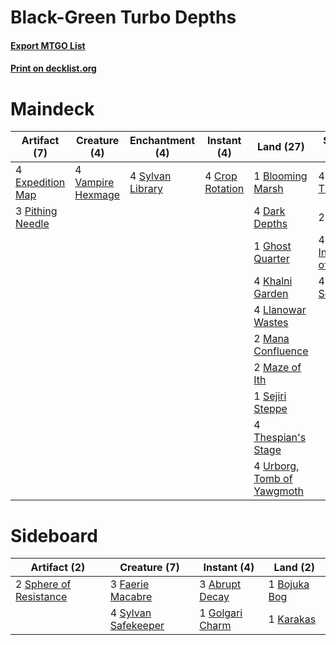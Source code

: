 # Black-Green Turbo Depths

#### [Export MTGO List](../collection/Black-Green%20Turbo%20Depths/Black-Green%20Turbo%20Depths.txt)
#### [Print on decklist.org](http://decklist.org/?deckmain=1%09Blooming%20Marsh%0A4%09Cabal%20Therapy%0A4%09Crop%20Rotation%0A4%09Dark%20Depths%0A2%09Duress%0A4%09Expedition%20Map%0A1%09Ghost%20Quarter%0A4%09Inquisition%20of%20Kozilek%0A4%09Khalni%20Garden%0A4%09Llanowar%20Wastes%0A2%09Mana%20Confluence%0A2%09Maze%20of%20Ith%0A3%09Pithing%20Needle%0A1%09Sejiri%20Steppe%0A4%09Sylvan%20Library%0A4%09Sylvan%20Scrying%0A4%09Thespian's%20Stage%0A4%09Urborg,%20Tomb%20of%20Yawgmoth%0A4%09Vampire%20Hexmage&deckside=3%09Abrupt%20Decay%0A1%09Bojuka%20Bog%0A3%09Faerie%20Macabre%0A1%09Golgari%20Charm%0A1%09Karakas%0A2%09Sphere%20of%20Resistance%0A4%09Sylvan%20Safekeeper)
# Maindeck

|                                       Artifact (7)                                        |                                        Creature (4)                                        |                                      Enchantment (4)                                      |                                       Instant (4)                                        |                                              Land (27)                                              |                                           Sorcery (14)                                            |
|-------------------------------------------------------------------------------------------|--------------------------------------------------------------------------------------------|-------------------------------------------------------------------------------------------|------------------------------------------------------------------------------------------|-----------------------------------------------------------------------------------------------------|---------------------------------------------------------------------------------------------------|
|4 [Expedition Map](http://gatherer.wizards.com/Pages/Card/Details.aspx?multiverseid=397742)|4 [Vampire Hexmage](http://gatherer.wizards.com/Pages/Card/Details.aspx?multiverseid=382397)|4 [Sylvan Library](http://gatherer.wizards.com/Pages/Card/Details.aspx?multiverseid=383120)|4 [Crop Rotation](http://gatherer.wizards.com/Pages/Card/Details.aspx?multiverseid=417430)|1 [Blooming Marsh](http://gatherer.wizards.com/Pages/Card/Details.aspx?multiverseid=417816)          |4 [Cabal Therapy](http://gatherer.wizards.com/Pages/Card/Details.aspx?multiverseid=265166)         |
|3 [Pithing Needle](http://gatherer.wizards.com/Pages/Card/Details.aspx?multiverseid=425815)|                                                                                            |                                                                                           |                                                                                          |4 [Dark Depths](http://gatherer.wizards.com/Pages/Card/Details.aspx?multiverseid=416746)             |2 [Duress](http://gatherer.wizards.com/Pages/Card/Details.aspx?multiverseid=270465)                |
|                                                                                           |                                                                                            |                                                                                           |                                                                                          |1 [Ghost Quarter](http://gatherer.wizards.com/Pages/Card/Details.aspx?multiverseid=430470)           |4 [Inquisition of Kozilek](http://gatherer.wizards.com/Pages/Card/Details.aspx?multiverseid=425900)|
|                                                                                           |                                                                                            |                                                                                           |                                                                                          |4 [Khalni Garden](http://gatherer.wizards.com/Pages/Card/Details.aspx?multiverseid=423547)           |4 [Sylvan Scrying](http://gatherer.wizards.com/Pages/Card/Details.aspx?multiverseid=49529)         |
|                                                                                           |                                                                                            |                                                                                           |                                                                                          |4 [Llanowar Wastes](http://gatherer.wizards.com/Pages/Card/Details.aspx?multiverseid=398589)         |                                                                                                   |
|                                                                                           |                                                                                            |                                                                                           |                                                                                          |2 [Mana Confluence](http://gatherer.wizards.com/Pages/Card/Details.aspx?multiverseid=409573)         |                                                                                                   |
|                                                                                           |                                                                                            |                                                                                           |                                                                                          |2 [Maze of Ith](http://gatherer.wizards.com/Pages/Card/Details.aspx?multiverseid=201263)             |                                                                                                   |
|                                                                                           |                                                                                            |                                                                                           |                                                                                          |1 [Sejiri Steppe](http://gatherer.wizards.com/Pages/Card/Details.aspx?multiverseid=243453)           |                                                                                                   |
|                                                                                           |                                                                                            |                                                                                           |                                                                                          |4 [Thespian's Stage](http://gatherer.wizards.com/Pages/Card/Details.aspx?multiverseid=366353)        |                                                                                                   |
|                                                                                           |                                                                                            |                                                                                           |                                                                                          |4 [Urborg, Tomb of Yawgmoth](http://gatherer.wizards.com/Pages/Card/Details.aspx?multiverseid=287330)|                                                                                                   |


# Sideboard

|                                          Artifact (2)                                           |                                         Creature (7)                                         |                                       Instant (4)                                        |                                       Land (2)                                        |
|-------------------------------------------------------------------------------------------------|----------------------------------------------------------------------------------------------|------------------------------------------------------------------------------------------|---------------------------------------------------------------------------------------|
|2 [Sphere of Resistance](http://gatherer.wizards.com/Pages/Card/Details.aspx?multiverseid=383106)|3 [Faerie Macabre](http://gatherer.wizards.com/Pages/Card/Details.aspx?multiverseid=370410)   |3 [Abrupt Decay](http://gatherer.wizards.com/Pages/Card/Details.aspx?multiverseid=425971) |1 [Bojuka Bog](http://gatherer.wizards.com/Pages/Card/Details.aspx?multiverseid=247536)|
|                                                                                                 |4 [Sylvan Safekeeper](http://gatherer.wizards.com/Pages/Card/Details.aspx?multiverseid=430371)|1 [Golgari Charm](http://gatherer.wizards.com/Pages/Card/Details.aspx?multiverseid=430396)|1 [Karakas](http://gatherer.wizards.com/Pages/Card/Details.aspx?multiverseid=201198)   |

